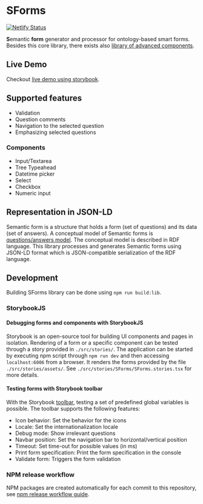 # SForms
[![Netlify Status](https://api.netlify.com/api/v1/badges/004d6408-4ff5-4719-905e-5d83d5feef01/deploy-status)](https://app.netlify.com/sites/s-forms-kbss/deploys)

**S**emantic **form** generator and processor for ontology-based smart forms. Besides this core library, there exists also [library of advanced components](https://github.com/kbss-cvut/s-forms-components).

## Live Demo

Checkout [live demo using storybook](https://s-forms-kbss.netlify.app).

## Supported features

- Validation
- Question comments
- Navigation to the selected question
- Emphasizing selected questions

### Components

- Input/Textarea
- Tree Typeahead
- Datetime picker
- Select
- Checkbox
- Numeric input

## Representation in JSON-LD

Semantic form is a structure that holds a form (set of questions) and its data (set of answers).
A conceptual model of Semantic forms is [questions/answers model](https://github.com/kbss-cvut/s-forms-model).
The conceptual model is described in RDF language. This library processes and generates Semantic forms using JSON-LD
format which is JSON-compatible serialization of the RDF language.

## Development

Building SForms library can be done using `npm run build:lib`.

### StorybookJS

#### Debugging forms and components with StorybookJS

Storybook is an open-source tool for building UI components and pages in isolation.  Rendering of a form or a specific component can be tested through a story provided in `./src/stories/`. The application can be started by executing npm script through `npm run dev` and then accessing `localhost:6006` from a browser. It renders the forms provided by the file `./src/stories/assets/`. See `./src/stories/SForms/SForms.stories.tsx` for more details.

#### Testing forms with Storybook toolbar
With the Storybook [toolbar](https://storybook.js.org/docs/essentials/toolbars-and-globals), testing a set of predefined global variables is possible. The toolbar supports the following features:
- Icon behavior: Set the behavior for the icons
- Locale: Set the internationalization locale
- Debug mode: Show irrelevant questions
- Navbar position: Set the navigation bar to horizontal/vertical position
- Timeout: Set time-out for possible values (in ms)
- Print form specification: Print the form specification in the console
- Validate form: Triggers the form validation

### NPM release workflow

NPM packages are created automatically for each commit to this repository, see [npm release workflow guide](./docs/npm-release-workflow.md).
